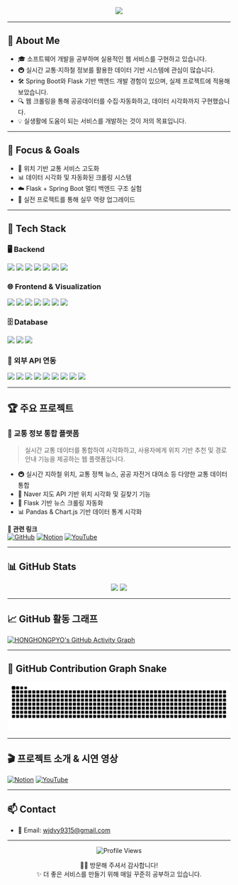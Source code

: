 <!-- 💫 헤더 배너 -->
<p align="center">
  <img src="https://capsule-render.vercel.app/api?type=waving&color=gradient&height=250&section=header&text=👋%20Hi,%20I'm%20HONG%20JUNG%20PYO!&fontSize=40&fontAlignY=40&desc=백엔드%20웹%20개발자%20|%20실시간%20교통정보%20서비스%20제작&descAlignY=65&animation=fadeIn" />
</p>

---

## 💬 About Me

- 🎓 소프트웨어 개발을 공부하며 실용적인 웹 서비스를 구현하고 있습니다.
- 🚇 실시간 교통·지하철 정보를 활용한 데이터 기반 시스템에 관심이 많습니다.
- 🛠 Spring Boot와 Flask 기반 백엔드 개발 경험이 있으며, 실제 프로젝트에 적용해 보았습니다.
- 🔍 웹 크롤링을 통해 공공데이터를 수집·자동화하고, 데이터 시각화까지 구현했습니다.
- 💡 실생활에 도움이 되는 서비스를 개발하는 것이 저의 목표입니다.

---

## 🧠 Focus & Goals

- 📡 위치 기반 교통 서비스 고도화
- 📊 데이터 시각화 및 자동화된 크롤링 시스템
- ☁️ Flask + Spring Boot 멀티 백엔드 구조 실험
- 💪 실전 프로젝트를 통해 실무 역량 업그레이드

---

## 🚀 Tech Stack

### 🖥️ Backend
<p>
  <img src="https://img.shields.io/badge/Java-17-blue?logo=java"/>
  <img src="https://img.shields.io/badge/Spring%20Boot-3-green?logo=springboot"/>
  <img src="https://img.shields.io/badge/Python-3.9-blue?logo=python"/>
  <img src="https://img.shields.io/badge/Flask-Web-yellow?logo=flask"/>
  <img src="https://img.shields.io/badge/REST%20API-Designed-informational"/>
  <img src="https://img.shields.io/badge/OAuth-Integrated-orange"/>
  <img src="https://img.shields.io/badge/Gmail-SMTP-red?logo=gmail"/>
</p>

### 🌐 Frontend & Visualization
<p>
  <img src="https://img.shields.io/badge/HTML5-Used-orange?logo=html5"/>
  <img src="https://img.shields.io/badge/CSS3-Used-blue?logo=css3"/>
  <img src="https://img.shields.io/badge/JavaScript-ES6-yellow?logo=javascript"/>
  <img src="https://img.shields.io/badge/Naver%20Maps-API-green?logo=naver"/>
  <img src="https://img.shields.io/badge/Kakao%20Map-API-yellow?logo=kakaotalk"/>
  <img src="https://img.shields.io/badge/Matplotlib-Chart-blue?logo=python"/>
  <img src="https://img.shields.io/badge/Plotly-Graph-purple"/>
</p>

### 🗄️ Database
<p>
  <img src="https://img.shields.io/badge/MySQL-8.0-blue?logo=mysql"/>
  <img src="https://img.shields.io/badge/JDBC-Connector-orange"/>
  <img src="https://img.shields.io/badge/PyMySQL-Driver-blue"/>
</p>

### 🔗 외부 API 연동
<p>
  <img src="https://img.shields.io/badge/Seoul%20Bus-API-blue"/>
  <img src="https://img.shields.io/badge/Seoul%20Subway-API-yellow"/>
  <img src="https://img.shields.io/badge/Dareungi%20Bike-API-lightgreen"/>
  <img src="https://img.shields.io/badge/Parking-API-teal"/>
  <img src="https://img.shields.io/badge/ITS-API-pink"/>
  <img src="https://img.shields.io/badge/Naver%20Maps-API-green?logo=naver"/>
  <img src="https://img.shields.io/badge/Kakao%20Maps-API-yellow?logo=kakaotalk"/>
  <img src="https://img.shields.io/badge/KMA%20Weather-API-blue"/>
  <img src="https://img.shields.io/badge/RSS%20News-Parser-orange"/>
</p>

---

## 🏆 주요 프로젝트

### 🧭 교통 정보 통합 플랫폼

> 실시간 교통 데이터를 통합하여 시각화하고, 사용자에게 위치 기반 추천 및 경로 안내 기능을 제공하는 웹 플랫폼입니다.

- 🚇 실시간 지하철 위치, 교통 정책 뉴스, 공공 자전거 대여소 등 다양한 교통 데이터 통합
- 📍 Naver 지도 API 기반 위치 시각화 및 길찾기 기능
- 🔄 Flask 기반 뉴스 크롤링 자동화
- 📊 Pandas & Chart.js 기반 데이터 통계 시각화

**🔗 관련 링크**  
[![GitHub](https://img.shields.io/badge/GitHub-Repo-black?logo=github)](https://github.com/Hoooouuuuu/trafficRoad)
[![Notion](https://img.shields.io/badge/Notion-문서-000?logo=notion)](https://your-notion-link.com)
[![YouTube](https://img.shields.io/badge/YouTube-시연영상-ff0000?logo=youtube)](https://your-youtube-demo-link.com)

---

## 📊 GitHub Stats

<p align="center">
  <img src="https://github-readme-stats.vercel.app/api?username=HONGHONGPYO&show_icons=true&theme=radical" height="150"/>
  <img src="https://github-readme-stats.vercel.app/api/top-langs/?username=HONGHONGPYO&layout=compact&theme=radical" height="150"/>
</p>

---

## 📈 GitHub 활동 그래프

[![HONGHONGPYO's GitHub Activity Graph](https://github-readme-activity-graph.vercel.app/graph?username=HONGHONGPYO&theme=github-compact)](https://github.com/ashutosh00710/github-readme-activity-graph)

---

## 🐍 GitHub Contribution Graph Snake

![snake gif](https://github.com/HONGHONGPYO/HONGHONGPYO/blob/output/github-contribution-grid-snake.svg)

---

## 🎬 프로젝트 소개 & 시연 영상

[![Notion](https://img.shields.io/badge/Notion-Project-black?logo=notion)](https://your-notion-link.com)
[![YouTube](https://img.shields.io/badge/YouTube-Demo-red?logo=youtube)](https://your-youtube-demo-link.com)

---

## 📫 Contact

- 📧 Email: [wjdvy9315@gmail.com](mailto:wjdvy9315@gmail.com)

---

<p align="center">
  <img src="https://komarev.com/ghpvc/?username=HONGHONGPYO&style=flat-square&color=blue" alt="Profile Views" />
</p>

<p align="center">
  🙇‍♂️ 방문해 주셔서 감사합니다!<br>
  ✨ 더 좋은 서비스를 만들기 위해 매일 꾸준히 공부하고 있습니다.
</p>
